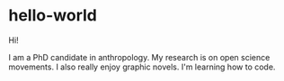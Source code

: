 # hello-world

Hi!

I am a PhD candidate in anthropology. My research is on open science movements. I also really enjoy graphic novels. I'm  learning how to code. 
